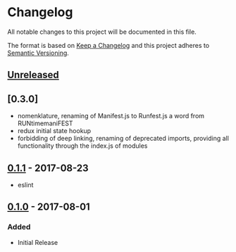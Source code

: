 # Changelog
All notable changes to this project will be documented in this file.

The format is based on [Keep a Changelog](http://keepachangelog.com/en/1.0.0/)
and this project adheres to [Semantic Versioning](http://semver.org/spec/v2.0.0.html).

## [Unreleased]
## [0.3.0]

- nomenklature, renaming of Manifest.js to Runfest.js a word from RUNtimemaniFEST
- redux initial state hookup
- forbidding of deep linking, renaming of deprecated imports, providing all functionality through the index.js of modules

## [0.1.1] - 2017-08-23

- eslint

## [0.1.0] - 2017-08-01

### Added
- Initial Release

[Unreleased]: https://bitbucket.org/frontendsolutions/ufp-core/branches/compare/HEAD%0Dv0.1.01
[0.1.1]: https://bitbucket.org/frontendsolutions/ufp-core/branches/compare/v0.1.1%0Dv0.1.0
[0.1.0]: https://bitbucket.org/frontendsolutions/ufp-core/commits/v0.1.0
